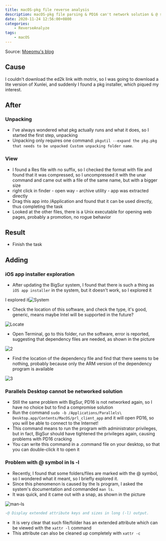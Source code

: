 ```yaml
---
title: macOS-pkg file reverse analysis
description: macOS-pkg file parsing & PD16 can't network solution & @ symbol problem of ls
date: 2020-11-24 12:56:00+0800
categories:
    - ReverseAnalyze
tags:
    - macOS
---
```


Source: [Moeomu's blog](/posts/macos-pkg-file-reverse-analysis/)

## Cause

I couldn't download the ed2k link with motrix, so I was going to download a lite version of Xunlei, and suddenly I found a pkg installer, which piqued my interest.

## After

### Unpacking

- I've always wondered what pkg actually runs and what it does, so I started the first step, unpacking
- Unpacking only requires one command: `pkgutil --expand the pkg.pkg that needs to be unpacked Custom unpacking folder name`.

### View

- I found a Res file with no suffix, so I checked the format with file and found that it was compressed, so I uncompressed it with the unar command and came out with a file of the same name, but with a bigger size
- right click in finder - open way - archive utility - app was extracted directly
- Drag this app into /Application and found that it can be used directly, thus completing the task
- Looked at the other files, there is a Unix executable for opening web pages, probably a promotion, no rogue behavior

## Result

- Finish the task

## Adding

### iOS app installer exploration

- After updating the BigSur system, I found that there is such a thing as `iOS app installer` in the system, but it doesn't work, so I explored it

I explored it![System](https://s3.ax1x.com/2020/11/24/Dt5BZt.png)

- Check the location of this software, and check the type, it's good, generic, means maybe Intel will be supported in the future?

![Locate](https://s3.ax1x.com/2020/11/24/Dt5rIf.png)

- Open Terminal, go to this folder, run the software, error is reported, suggesting that dependency files are needed, as shown in the picture

![2](https://s3.ax1x.com/2020/11/24/Dt5DdP.png)

- Find the location of the dependency file and find that there seems to be nothing, probably because only the ARM version of the dependency program is available

![3](https://s3.ax1x.com/2020/11/24/Dt5wqI.png)

### Parallels Desktop cannot be networked solution

- Still the same problem with BigSur, PD16 is not networked again, so I have no choice but to find a compromise solution
- Run the command `sudo -b /Applications/Parallels\ Desktop.app/Contents/MacOS/prl_client_app` and it will open PD16, so you will be able to connect to the Internet!
- This command means to run the program with administrator privileges, but in fact, BigSur should have tightened the privileges again, causing problems with PD16 cracking
- You can write this command in a .command file on your desktop, so that you can double-click it to open it

### Problem with @ symbol in ls -l

- Recently, I found that some folders/files are marked with the @ symbol, so I wondered what it meant, so I briefly explored it.
- Since this phenomenon is caused by the ls program, I asked the system's documentation and commanded `man ls`.
- It was quick, and it came out with a snap, as shown in the picture

![man-ls](https://s3.ax1x.com/2020/11/24/Dto2bn.png)

```s
-@ Display extended attribute keys and sizes in long (-l) output.
```

- It is very clear that such file/folder has an extended attribute which can be viewed with the `xattr -l` command
- This attribute can also be cleaned up completely with `xattr -c`
